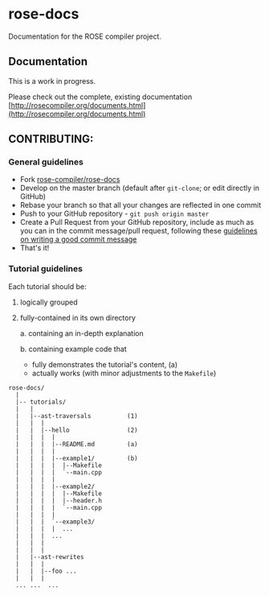rose-docs
=========

Documentation for the ROSE compiler project.

## Documentation

This is a work in progress.

Please check out the complete, existing documentation [http://rosecompiler.org/documents.html](http://rosecompiler.org/documents.html)

## CONTRIBUTING:

### General guidelines

* Fork [rose-compiler/rose-docs](https://github.com/rose-compiler/rose-docs)
* Develop on the master branch (default after `git-clone`; or edit directly in GitHub)
* Rebase your branch so that all your changes are reflected in one
  commit
* Push to your GitHub repository - `git push origin master`
* Create a Pull Request from your GitHub repository, include as much
  as you can in the commit message/pull request, following these
[guidelines on writing a good commit message](http://spheredev.org/wiki/Git_for_the_lazy#Writing_good_commit_messages)
* That's it!

### Tutorial guidelines

Each tutorial should be:

1. logically grouped

2. fully-contained in its own directory

   a. containing an in-depth explanation

   b. containing example code that
      * fully demonstrates the tutorial's content, (a)
      * actually works (with minor adjustments to the `Makefile`)

```
rose-docs/
  |
  |-- tutorials/
  |   |
  |   |--ast-traversals          (1)
  |   |  |
  |   |  |--hello                (2)
  |   |  |  |
  |   |  |  |--README.md         (a)
  |   |  |  |
  |   |  |  |--example1/         (b)
  |   |  |  |  |--Makefile
  |   |  |  |  `--main.cpp
  |   |  |  |
  |   |  |  |--example2/
  |   |  |  |  |--Makefile
  |   |  |  |  |--header.h
  |   |  |  |  `--main.cpp
  |   |  |  |
  |   |  |  `--example3/
  |   |  |  |  ...
  |   |  |  ...
  |   |  |
  |   |  |
  |   |--ast-rewrites
  |   |  |
  |   |  |--foo ...
  |   |  |
  ... ...  ...
```
